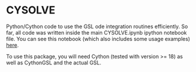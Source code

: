 CYSOLVE
=======

Python/Cython code to use the GSL ode integration routines efficiently.
So far, all code was written inside the main CYSOLVE.ipynb ipython notebook file.
You can see this notebook (which also includes some usage examples) [here](http://nbviewer.ipython.org/urls/raw.github.com/ntezak/CYSOLVE/master/CYSOLVE.ipynb).

To use this package, you will need Cython (tested with version >= 18) as well as CythonGSL and the actual GSL.
